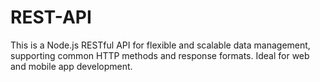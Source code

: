 # REST-API
This is a Node.js RESTful API for flexible and scalable data management, supporting common HTTP methods and response formats. Ideal for web and mobile app development.
